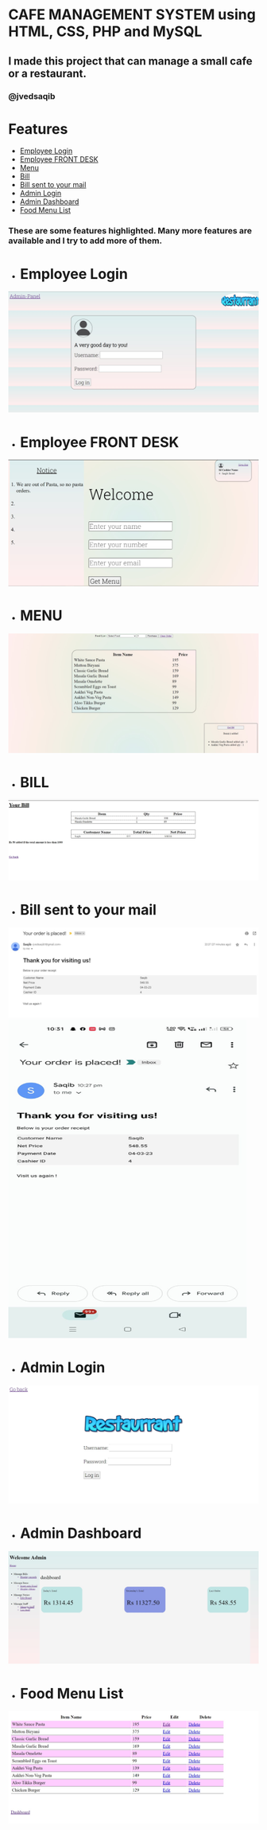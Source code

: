 # CAFE MANAGEMENT SYSTEM using HTML, CSS, PHP and MySQL
## I made this project that can manage a small cafe or a restaurant.
### @jvedsaqib


# Features
  - [Employee Login](#Employee-Login)
  - [Employee FRONT DESK](#Employee-FRONT-DESK)
  - [Menu](#MENU)
  - [Bill](#BILL)
  - [Bill sent to your mail](#Bill-sent-to-your-mail)
  - [Admin Login](#Admin-Login)
  - [Admin Dashboard](#Admin-Dashboard)
  - [Food Menu List](#Food-Menu-List)
  ### These are some features highlighted. Many more features are available and I try to add more of them.

- # Employee Login

![img](Cafe_Management/EMP_LOGIN.jpg)

- # Employee FRONT DESK

![img](Cafe_Management/FRONT_DESK.jpg)

- # MENU

![img](Cafe_Management/MENU.jpg)

- # BILL

![img](Cafe_Management/BILL.jpg)

- # Bill sent to your mail

![img](Cafe_Management/ORDER_EMAIL_LAPTOP.jpg)
<img src="Cafe_Management/EMAIL_MOBILE.jpg" style="height:640px;width:480px">

- # Admin Login

![img](Cafe_Management/ADMIN_LOGIN.jpg)

- # Admin Dashboard

![img](Cafe_Management/ADMIN_DASHBOARD.jpg)

- # Food Menu List

![img](Cafe_Management/FOOD_MENU_LIST.jpg)

